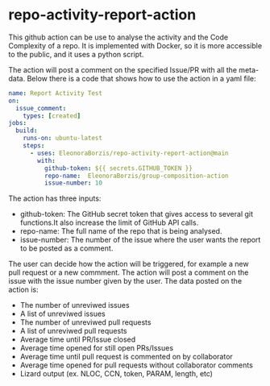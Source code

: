 # repo-activity-report-action

This github action can be use to analyse the activity and the Code Complexity of a repo. It is implemented with Docker, so it is more accessible to the public, and it uses a python script. 

The action will post a comment on the specified Issue/PR with all the meta-data. Below there is a code that shows how to use the action in a yaml file:

```yaml
name: Report Activity Test
on:
  issue_comment:
    types: [created]
jobs:
  build:
    runs-on: ubuntu-latest
    steps:
      - uses: EleonoraBorzis/repo-activity-report-action@main
        with: 
          github-token: ${{ secrets.GITHUB_TOKEN }}
          repo-name:  EleonoraBorzis/group-composition-action
          issue-number: 10
```

The action has three inputs:
- github-token: The GitHub secret token that gives access to several git functions.It also increase the limit of GitHub API calls. 
- repo-name: The full name of the repo that is being analysed.
- issue-number: The number of the issue where the user wants the report to be posted as a comment.

The user can decide how the action will be triggered, for example a new pull request or a new commment. The action will post a comment on the issue with the issue number given by the user. The data posted on the action is: 
- The number of unreviwed issues 
- A list of unreviwed issues
- The number of unreviwed pull requests 
- A list of unreviwed pull requests 
- Average time until PR/Issue closed
- Average time opened for still open PRs/Issues
- Average time until pull request is commented on by collaborator
- Average time opened for pull requests without collaborator comments
- Lizard output (ex. NLOC, CCN, token, PARAM, length, etc)
